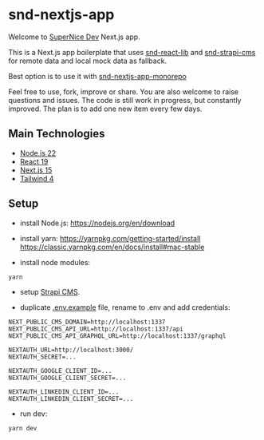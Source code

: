 # snd-nextjs-app

Welcome to [SuperNice Dev](https://www.supernice-dev.com/en) Next.js app.

This is a Next.js app boilerplate that uses [snd-react-lib](https://github.com/SuperNiceDev/snd-react-lib) and [snd-strapi-cms](https://github.com/SuperNiceDev/snd-strapi-cms) for remote data and local mock data as fallback.

Best option is to use it with [snd-nextjs-app-monorepo](https://github.com/SuperNiceDev/snd-nextjs-app-monorepo)

Feel free to use, fork, improve or share. You are also welcome to raise questions and issues. 
The code is still work in progress, but constantly improved.
The plan is to add one new item every few days.

## Main Technologies

- [Node.js 22](https://nodejs.org/docs/latest-v22.x/api/index.html)
- [React 19](https://react.dev/)
- [Next.js 15](https://nextjs.org/docs)
- [Tailwind 4](https://tailwindcss.com/docs/installation/using-postcss)


## Setup

- install Node.js:
https://nodejs.org/en/download


- install yarn:
https://yarnpkg.com/getting-started/install
https://classic.yarnpkg.com/en/docs/install#mac-stable


- install node modules:
```sh
yarn
```

- setup [Strapi CMS](https://github.com/SuperNiceDev/snd-strapi-cms).


- duplicate [.env.example](./.env.example) file, rename to .env and add credentials:
```
NEXT_PUBLIC_CMS_DOMAIN=http://localhost:1337
NEXT_PUBLIC_CMS_API_URL=http://localhost:1337/api
NEXT_PUBLIC_CMS_API_GRAPHQL_URL=http://localhost:1337/graphql

NEXTAUTH_URL=http://localhost:3000/
NEXTAUTH_SECRET=...

NEXTAUTH_GOOGLE_CLIENT_ID=...
NEXTAUTH_GOOGLE_CLIENT_SECRET=...

NEXTAUTH_LINKEDIN_CLIENT_ID=...
NEXTAUTH_LINKEDIN_CLIENT_SECRET=...
```

- run dev:
```sh
yarn dev
```
